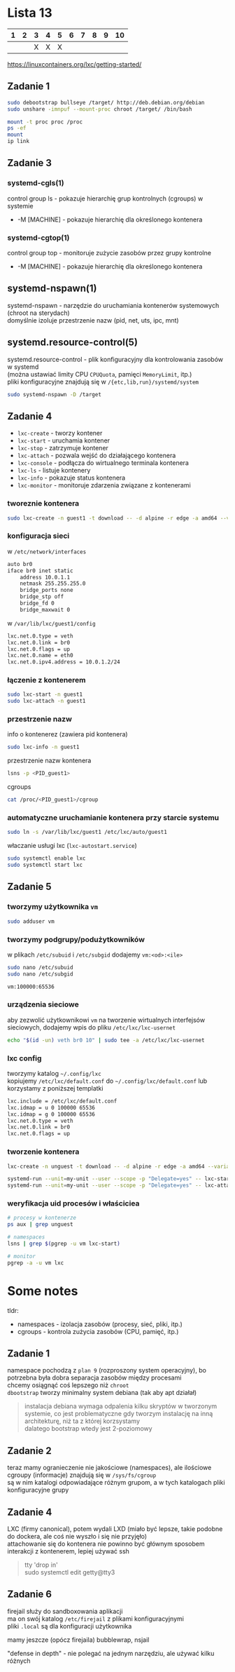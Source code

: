 # Lista 13

| 1 | 2 | 3 | 4 | 5 | 6 | 7 | 8 | 9 | 10 |
|---|---|---|---|---|---|---|---|---|----|
|   |   | X | X | X |   |   |   |   |    |

https://linuxcontainers.org/lxc/getting-started/

## Zadanie 1
```bash
sudo debootstrap bullseye /target/ http://deb.debian.org/debian
sudo unshare -imnpuf --mount-proc chroot /target/ /bin/bash
```
```bash
mount -t proc proc /proc
ps -ef
mount
ip link
```

## Zadanie 3
### systemd-cgls(1)
control group ls - pokazuje hierarchię grup kontrolnych (cgroups) w systemie  
- -M [MACHINE] - pokazuje hierarchię dla określonego kontenera

### systemd-cgtop(1)
control group top - monitoruje zużycie zasobów przez grupy kontrolne  
- -M [MACHINE] - pokazuje hierarchię dla określonego kontenera

## systemd-nspawn(1)
systemd-nspawn - narzędzie do uruchamiania kontenerów systemowych (chroot na sterydach)  
domyślnie izoluje przestrzenie nazw (pid, net, uts, ipc, mnt)

## systemd.resource-control(5)
systemd.resource-control - plik konfiguracyjny dla kontrolowania zasobów w systemd  
(można ustawiać limity CPU `CPUQuota`, pamięci `MemoryLimit`, itp.)  
pliki konfiguracyjne znajdują się w `/{etc,lib,run}/systemd/system`



```bash
sudo systemd-nspawn -D /target
```

## Zadanie 4
- `lxc-create` - tworzy kontener
- `lxc-start` - uruchamia kontener
- `lxc-stop` - zatrzymuje kontener
- `lxc-attach` - pozwala wejść do działającego kontenera
- `lxc-console` - podłącza do wirtualnego terminala kontenera
- `lxc-ls` - listuje kontenery
- `lxc-info` - pokazuje status kontenera
- `lxc-monitor` - monitoruje zdarzenia związane z kontenerami

### tworeznie kontenera
```bash
sudo lxc-create -n guest1 -t download -- -d alpine -r edge -a amd64 --variant default
```

### konfiguracja sieci
w `/etc/network/interfaces`  
```bash
auto br0
iface br0 inet static
    address 10.0.1.1
    netmask 255.255.255.0
    bridge_ports none
    bridge_stp off
    bridge_fd 0
    bridge_maxwait 0
```

w `/var/lib/lxc/guest1/config`
```bash
lxc.net.0.type = veth
lxc.net.0.link = br0
lxc.net.0.flags = up
lxc.net.0.name = eth0
lxc.net.0.ipv4.address = 10.0.1.2/24
```

### łączenie z kontenerem

```bash
sudo lxc-start -n guest1
sudo lxc-attach -n guest1
```

### przestrzenie nazw
info o kontenerez (zawiera pid kontenera)  
```bash
sudo lxc-info -n guest1
```

przestrzenie nazw kontenera  
```bash
lsns -p <PID_guest1>
```

cgroups
```bash
cat /proc/<PID_guest1>/cgroup
```


### automatyczne uruchamianie kontenera przy starcie systemu
```bash
sudo ln -s /var/lib/lxc/guest1 /etc/lxc/auto/guest1
```

właczanie usługi lxc (`lxc-autostart.service`)
```bash
sudo systemctl enable lxc
sudo systemctl start lxc
```

## Zadanie 5
### tworzymy użytkownika `vm`
```bash
sudo adduser vm
```

### tworzymy podgrupy/podużytkowników
w plikach `/etc/subuid` i `/etc/subgid` dodajemy `vm:<od>:<ile>`  
```bash
sudo nano /etc/subuid
sudo nano /etc/subgid

vm:100000:65536
```

### urządzenia sieciowe
aby zezwolić użytkownikowi `vm` na tworzenie wirtualnych interfejsów sieciowych, dodajemy wpis do pliku `/etc/lxc/lxc-usernet`  
```bash
echo "$(id -un) veth br0 10" | sudo tee -a /etc/lxc/lxc-usernet
```

### lxc config
tworzymy katalog `~/.config/lxc`  
kopiujemy `/etc/lxc/default.conf` do `~/.config/lxc/default.conf` lub korzystamy z poniższej templatki  
```bash
lxc.include = /etc/lxc/default.conf
lxc.idmap = u 0 100000 65536
lxc.idmap = g 0 100000 65536
lxc.net.0.type = veth
lxc.net.0.link = br0
lxc.net.0.flags = up
```

### tworzenie kontenera
```bash
lxc-create -n unguest -t download -- -d alpine -r edge -a amd64 --variant default
```

```bash
systemd-run --unit=my-unit --user --scope -p "Delegate=yes" -- lxc-start -n unguest
systemd-run --unit=my-unit --user --scope -p "Delegate=yes" -- lxc-attach -n unguest
```

### weryfikacja uid procesów i właściciea
```bash
# procesy w kontenerze
ps aux | grep unguest

# namespaces
lsns | grep $(pgrep -u vm lxc-start)

# monitor
pgrep -a -u vm lxc
```





# Some notes
tldr:
- namespaces - izolacja zasobów (procesy, sieć, pliki, itp.)
- cgroups - kontrola zużycia zasobów (CPU, pamięć, itp.)

## Zadanie 1
namespace pochodzą z `plan 9` (rozproszony system operacyjny), bo potrzebna była dobra separacja zasobów między procesami  
chcemy osiągnąć coś lepszego niż `chroot`   
`dbootstrap` tworzy minimalny system debiana (tak aby apt działał)  

> instalacja debiana wymaga odpalenia kilku skryptów w tworzonym systemie, co jest problematyczne gdy tworzym instalację na inną architekturę, niż ta z której korzsystamy  
> dalatego bootstrap wtedy jest 2-poziomowy

## Zadanie 2
teraz mamy ogranieczenie nie jakościowe  (namespaces), ale ilościowe  
cgroupy (informacje) znajdują się w `/sys/fs/cgroup`  
są w nim katalogi odpowiadające różnym grupom, a w tych katalogach pliki konfiguracyjne grupy  


## Zadanie 4
LXC (firmy canonical), potem wydali LXD (miało być lepsze, takie podobne do dockera, ale coś nie wyszło i się nie przyjęło)  
attachowanie się do kontenera nie powinno być głównym sposobem interakcji z kontenerem, lepiej używać ssh  

> tty 'drop in'  
> sudo systemctl edit getty@tty3


## Zadanie 6
firejail służy do sandboxowania aplikacji  
ma on swój katalog `/etc/firejail` z plikami konfiguracyjnymi  
pliki `.local` są dla konfiguracji użytkownika  


mamy jeszcze (opócz firejaila) bubblewrap, nsjail

"defense in depth" - nie polegać na jednym narzędziu, ale używać kilku różnych


